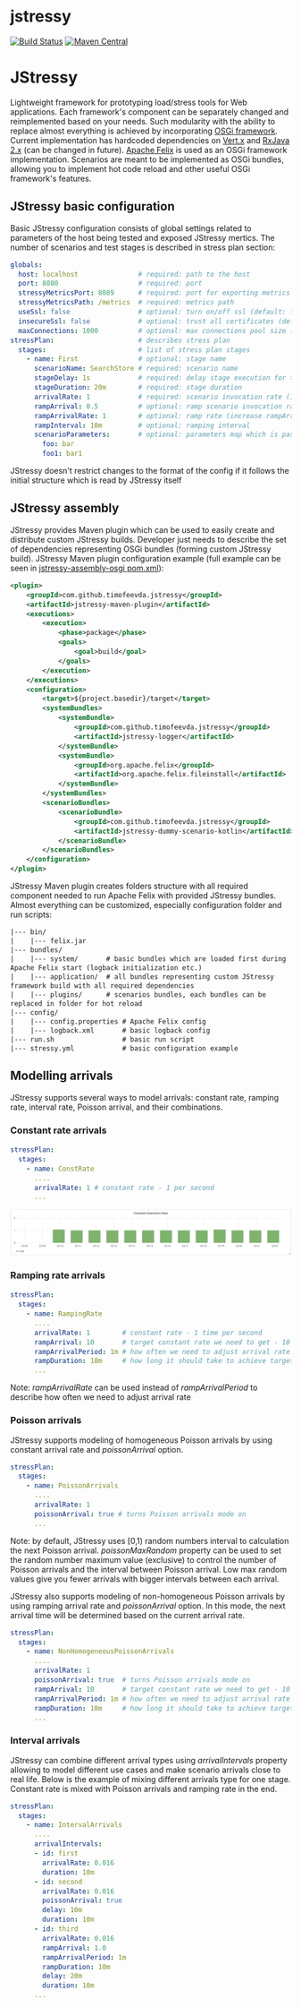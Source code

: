 # jstressy
[![Build Status](https://travis-ci.org/timofeevda/jstressy.svg?branch=master)](https://travis-ci.org/timofeevda/jstressy)
[![Maven Central](https://maven-badges.herokuapp.com/maven-central/com.github.timofeevda.jstressy/jstressy/badge.svg)](https://maven-badges.herokuapp.com/maven-central/com.github.timofeevda.jstressy/jstressy)

# JStressy
Lightweight framework for prototyping load/stress tools for Web applications. Each framework's component can be separately changed and reimplemented based on your needs. Such modularity with the ability to replace almost everything is achieved by incorporating [OSGi framework](https://www.osgi.org/developer/architecture/). Current implementation has hardcoded dependencies on [Vert.x](https://vertx.io/) and [RxJava 2.x](https://github.com/ReactiveX/RxJava) (can be changed in future). [Apache Felix](http://felix.apache.org/) is used as an OSGi framework implementation. Scenarios are meant to be implemented as OSGi bundles, allowing you to implement hot code reload and other useful OSGi framework's features.

## JStressy basic configuration
Basic JStressy configuration consists of global settings related to parameters of the host being tested and exposed JStressy mertics. The number of scenarios and test stages is described in stress plan section:
```yaml
globals:
  host: localhost               # required: path to the host
  port: 8080                    # required: port
  stressyMetricsPort: 8089      # required: port for exporting metrics (in Prometheus format)
  stressyMetricsPath: /metrics  # required: metrics path
  useSsl: false                 # optional: turn on/off ssl (default: false)
  insecureSsl: false            # optional: trust all certificates (default: false)
  maxConnections: 1000          # optional: max connections pool size (default: 1000)
stressPlan:                     # describes stress plan
  stages:                       # list of stress plan stages
    - name: First               # optional: stage name
      scenarioName: SearchStore # required: scenario name
      stageDelay: 1s            # required: delay stage execution for the specified time
      stageDuration: 20m        # required: stage duration
      arrivalRate: 1            # required: scenario invocation rate (1 time per second)
      rampArrival: 0.5          # optional: ramp scenario invocation rate (2 timer per second)
      rampArrivalRate: 1        # optional: ramp rate (increase rampArrival each second)
      rampInterval: 10m         # optional: ramping interval
      scenarioParameters:       # optional: parameters map which is passed to the scenario
        foo: bar
        foo1: bar1
```
JStressy doesn't restrict changes to the format of the config if it follows the initial structure which is read by JStressy itself

## JStressy assembly
JStressy provides Maven plugin which can be used to easily create and distribute custom JStressy builds. Developer just needs to describe the set of dependencies representing OSGi bundles (forming custom JStressy build).
JStressy Maven plugin configuration example (full example can be seen in [jstressy-assembly-osgi pom.xml](https://github.com/timofeevda/jstressy/blob/master/jstressy-assembly/pom.xml)):
```xml
<plugin>
    <groupId>com.github.timofeevda.jstressy</groupId>
    <artifactId>jstressy-maven-plugin</artifactId>
    <executions>
        <execution>
            <phase>package</phase>
            <goals>
                <goal>build</goal>
            </goals>
        </execution>
    </executions>
    <configuration>
        <target>${project.basedir}/target</target>        
        <systemBundles>
            <systemBundle>
                <groupId>com.github.timofeevda.jstressy</groupId>
                <artifactId>jstressy-logger</artifactId>
            </systemBundle>
            <systemBundle>
                <groupId>org.apache.felix</groupId>
                <artifactId>org.apache.felix.fileinstall</artifactId>
            </systemBundle>
        </systemBundles>
        <scenarioBundles>
            <scenarioBundle>
                <groupId>com.github.timofeevda.jstressy</groupId>
                <artifactId>jstressy-dummy-scenario-kotlin</artifactId>
            </scenarioBundle>
        </scenarioBundles>
    </configuration>
</plugin>
```
JStressy Maven plugin creates folders structure with all required component needed to run Apache Felix with provided JStressy bundles. Almost everything can be customized, especially configuration folder and run scripts:
```
|--- bin/
|    |--- felix.jar
|--- bundles/
|    |--- system/       # basic bundles which are loaded first during Apache Felix start (logback initialization etc.)
|    |--- application/  # all bundles representing custom JStressy framework build with all required dependencies
|    |--- plugins/      # scenarios bundles, each bundles can be replaced in folder for hot reload
|--- config/
|    |--- config.properties # Apache Felix config
|    |--- logback.xml       # basic logback config
|--- run.sh                 # basic run script
|--- stressy.yml            # basic configuration example
```

## Modelling arrivals

JStressy supports several ways to model arrivals: constant rate, ramping rate, interval rate, Poisson arrival, and their combinations.

### Constant rate arrivals
```yaml
stressPlan:                     
  stages:                       
    - name: ConstRate
      ....
      arrivalRate: 1 # constant rate - 1 per second
      ...
```
![](docs/figures/const_rate.png)

### Ramping rate arrivals
```yaml
stressPlan:                     
  stages:                       
    - name: RampingRate
      ....
      arrivalRate: 1        # constant rate - 1 time per second
      rampArrival: 10       # target constant rate we need to get - 10 times per second
      rampArrivalPeriod: 1m # how often we need to adjust arrival rate before getting the target one (1 time per minute)    
      rampDuration: 10m     # how long it should take to achieve target arrival rate (10 times per second after 10 minutes of 10 adjustments)
      ...
```
Note: *rampArrivalRate* can be used instead of *rampArrivalPeriod* to describe how often we need to adjust arrival rate

### Poisson arrivals

JStressy supports modeling of homogeneous Poisson arrivals by using constant arrival rate and *poissonArrival* option.

```yaml
stressPlan:                     
  stages:                       
    - name: PoissonArrivals
      ....
      arrivalRate: 1 
      poissonArrival: true # turns Poisson arrivals mode on
      ...
```

Note: by default, JStressy uses [0,1) random numbers interval to calculation the next Poisson arrival. *poissonMaxRandom* property can be used to set the random number maximum value (exclusive) to control the number of Poisson arrivals and the interval between Poisson arrival. Low max random values give you fewer arrivals with bigger intervals between each arrival.

JStressy also supports modeling of non-homogeneous Poisson arrivals by using ramping arrival rate and *poissonArrival* option. In this mode, the next arrival time will be determined based on the current arrival rate.
```yaml
stressPlan:                     
  stages:                       
    - name: NonHomogeneousPoissonArrivals
      ....
      arrivalRate: 1 
      poissonArrival: true  # turns Poisson arrivals mode on
      rampArrival: 10       # target constant rate we need to get - 10 times per second
      rampArrivalPeriod: 1m # how often we need to adjust arrival rate before getting the target one (1 time per minute)    
      rampDuration: 10m     # how long it should take to achieve target arrival rate (10 timer per second after 10 minutes of 10 adjustments)
      ...
```

### Interval arrivals
JStressy can combine different arrival types using *arrivalIntervals* property allowing to model different use cases and make scenario arrivals close to real life. Below is the example of mixing different arrivals type for one stage. Constant rate is mixed with Poisson arrivals and ramping rate in the end.
```yaml
stressPlan:                     
  stages:                       
    - name: IntervalArrivals
      ....
      arrivalIntervals:
      - id: first
        arrivalRate: 0.016
        duration: 10m
      - id: second
        arrivalRate: 0.016
        poissonArrival: true
        delay: 10m
        duration: 10m
      - id: third
        arrivalRate: 0.016
        rampArrival: 1.0
        rampArrivalPeriod: 1m
        rampDuration: 10m
        delay: 20m
        duration: 10m
      ...
```
